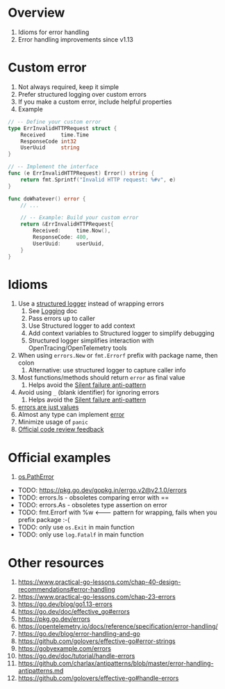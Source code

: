 # Overview
1. Idioms for error handling
1. Error handling improvements since v1.13


# Custom error
1. Not always required, keep it simple
1. Prefer structured logging over custom errors
1. If you make a custom error, include helpful properties
1. Example
```go
// -- Define your custom error
type ErrInvalidHTTPRequest struct {
	Received     time.Time
	ResponseCode int32
	UserUuid     string
}

// -- Implement the interface
func (e ErrInvalidHTTPRequest) Error() string {
	return fmt.Sprintf("Invalid HTTP request: %#v", e)
}

func doWhatever() error {
	// ...

    // -- Example: Build your custom error
	return &ErrInvalidHTTPRequest{
		Received:     time.Now(),
		ResponseCode: 400,
		UserUuid:     userUuid,
	}
}
```


# Idioms
1. Use a [structured logger]() instead of wrapping errors
    1. See [Logging](./logging.md) doc
    1. Pass errors up to caller
    1. Use Structured logger to add context
    1. Add context variables to Structured logger to simplify debugging
    1. Structured logger simplifies interaction with OpenTracing/OpenTelemetry tools
1. When using `errors.New` or `fmt.Errorf` prefix with package name, then colon
    1. Alternative: use structured logger to capture caller info
1. Most functions/methods should return `error` as final value
    1. Helps avoid the [Silent failure anti-pattern](https://en.wikipedia.org/wiki/Error_hiding)
1. Avoid using `_` (blank identifier) for ignoring errors
    1. Helps avoid the [Silent failure anti-pattern](https://en.wikipedia.org/wiki/Error_hiding)
1. [errors are just values](https://go.dev/blog/errors-are-values)
1. Almost any type can implement [error](https://pkg.go.dev/errors)
1. Minimize usage of `panic`
1. [Official code review feedback](https://github.com/golang/go/wiki/CodeReviewComments#error-strings)


# Official examples
1. [os.PathError](https://pkg.go.dev/os#PathError)


- TODO: https://pkg.go.dev/gopkg.in/errgo.v2@v2.1.0/errors
- TODO: errors.Is - obsoletes comparing error with ==
- TODO: errors.As - obsoletes type assertion on error
- TODO: fmt.Errorf with %w  <--- pattern for wrapping, fails when you prefix package :-(
- TODO: only use `os.Exit` in main function
- TODO: only use `log.Fatalf` in main function


# Other resources
1. https://www.practical-go-lessons.com/chap-40-design-recommendations#error-handling
1. https://www.practical-go-lessons.com/chap-23-errors
1. https://go.dev/blog/go1.13-errors
1. https://go.dev/doc/effective_go#errors
1. https://pkg.go.dev/errors
1. https://opentelemetry.io/docs/reference/specification/error-handling/
1. https://go.dev/blog/error-handling-and-go
1. https://github.com/golovers/effective-go#error-strings
1. https://gobyexample.com/errors
1. https://go.dev/doc/tutorial/handle-errors
1. https://github.com/charlax/antipatterns/blob/master/error-handling-antipatterns.md
1. https://github.com/golovers/effective-go#handle-errors
